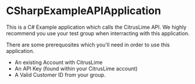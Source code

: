 # CSharpExampleAPIApplication
This is a C# Example application which calls the CitrusLime API.
We highly recommend you use your test group when interracting with this application.

There are some prerequosites which you'll need in order to use this application.
  - An existing Account with CitrusLime
  - An API Key (found within your CitrusLime account)
  - A Valid Customer ID from your group.
